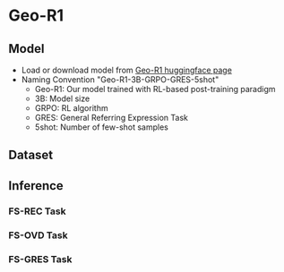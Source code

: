 # Geo-R1

## Model
* Load or download model from [Geo-R1 huggingface page](https://huggingface.co/Geo-R1)
* Naming Convention "Geo-R1-3B-GRPO-GRES-5shot"
  * Geo-R1: Our model trained with RL-based post-training paradigm 
  * 3B: Model size
  * GRPO: RL algorithm
  * GRES: General Referring Expression Task
  * 5shot: Number of few-shot samples


## Dataset

## Inference
### FS-REC Task
### FS-OVD Task
### FS-GRES Task




<!--
**Geo-R1/geo-r1** is a ✨ _special_ ✨ repository because its `README.md` (this file) appears on your GitHub profile.

Here are some ideas to get you started:

- 🔭 I’m currently working on ...
- 🌱 I’m currently learning ...
- 👯 I’m looking to collaborate on ...
- 🤔 I’m looking for help with ...
- 💬 Ask me about ...
- 📫 How to reach me: ...
- 😄 Pronouns: ...
- ⚡ Fun fact: ...
-->
